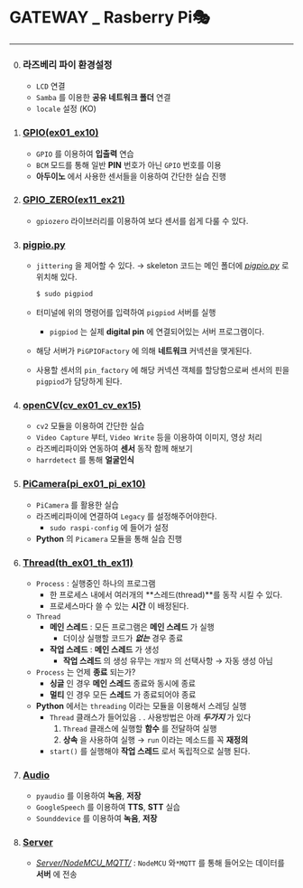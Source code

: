 # GATEWAY _ Rasberry Pi🎭
---
0. ### 라즈베리 파이 환경설정
	- `LCD` 연결
    - `Samba` 를 이용한 **공유 네트워크 폴더** 연결
    - `locale` 설정 (KO)

1. ### [GPIO(ex01_ex10)](./GPIO(ex01_ex10)/)
	- `GPIO` 를 이용하여 **입출력** 연습
    - `BCM` 모드를 통해 일반 **PIN** 번호가 아닌 `GPIO` 번호를 이용
    - **아두이노** 에서 사용한 센서들을 이용하여 간단한 실습 진행
2. ### [GPIO_ZERO(ex11_ex21)](./GPIO_ZERO(ex11_ex21))
    - `gpiozero` 라이브러리를 이용하여 보다 센서를 쉽게 다룰 수 있다.
3. ### [pigpio.py](./pigpio.py)
    - `jittering` 을 제어할 수 있다. → skeleton 코드는 메인 폴더에 *[pigpio.py](./pigpio.py)* 로 위치해 있다.
    
        ``` java
        $ sudo pigpiod
        ```
    - 터미널에 위의 명령어를 입력하여 `pigpiod` 서버를 실행
        - `pigpiod` 는 실제 **digital pin** 에 연결되어있는 서버 프로그램이다.
    - 해당 서버가 `PiGPIOFactory` 에 의해 **네트워크** 커넥션을 맺게된다.
    - 사용할 센서의 `pin_factory` 에 해당 커넥션 객체를 할당함으로써 센서의 핀을  `pigpiod`가 담당하게 된다.
4. ### [openCV(cv_ex01_cv_ex15)](./openCV(cv_ex01_cv_ex15)/)
    - `cv2`  모듈을 이용하여 간단한 실습
    - `Video Capture` 부터, `Video Write` 등을 이용하여 이미지, 영상 처리
    - 라즈베리파이와 연동하여 **센서** 동작 함께 해보기
    - `harrdetect` 를 통해 **얼굴인식**
5. ### [PiCamera(pi_ex01_pi_ex10)](./PiCamera(pi_ex01_pi_ex10)/)
    - `PiCamera` 를 활용한 실습
    - 라즈베리파이에 연결하여 `Legacy` 를 설정해주어야한다.
        - `sudo raspi-config` 에 들어가 설정
    - **Python** 의 `Picamera` 모듈을 통해 실습 진행
6. ### [Thread(th_ex01_th_ex11)](./Thread(th_ex01_th_ex11)/)
    - `Process` : 실행중인 하나의 프로그램
        - 한 프로세스 내에서 여러개의 **스레드(thread)**를 동작 시킬 수 있다.
        - 프로세스마다 쓸 수 있는 **시간** 이 배정된다.
    - `Thread`
        - **메인 스레드** : 모든 프로그램은 **메인 스레드** 가 실행
            - 더이상 실행할 코드가 _**없는**_ 경우 종료
        - **작업 스레드** : **메인 스레드** 가 생성
            - **작업 스레드** 의 생성 유무는 `개발자` 의 선택사항 → 자동 생성 아님
    - `Process` 는 언제 **종료** 되는가?
        - **싱글** 인 경우 **메인 스레드** 종료와 동시에 종료
        - **멀티** 인 경우 모든 **스레드** 가 종료되어야 종료
    - **Python** 에서는 `threading` 이라는 모듈을 이용해서 스레딩 실행
        - `Thread` 클래스가 들어있음 . . 사용방법은 아래 _**두가지**_ 가 있다
            1. `Thread` 클래스에 실행할 **함수** 를 전달하여 실행
            2.  **상속** 을 사용하여 실행 → `run` 이라는 메소드를 꼭 **재정의** 
        * `start()` 를 실행해야 **작업 스레드** 로서 독립적으로 실행 된다.
7. ### [Audio](./Audio(au%2Ctts%2Csd)/)
    - `pyaudio` 를 이용하여 **녹음**, **저장**
    - `GoogleSpeech` 를 이용하여 **TTS**, **STT** 실습
    - `Sounddevice` 를 이용하여 **녹음**, **저장**
8. ### [Server](./Server/)
    - *[Server/NodeMCU_MQTT/](./Server/NodeMCU_MQTT/)* : `NodeMCU` 와`*MQTT` 를 통해 들어오는 데이터를 **서버** 에 전송
